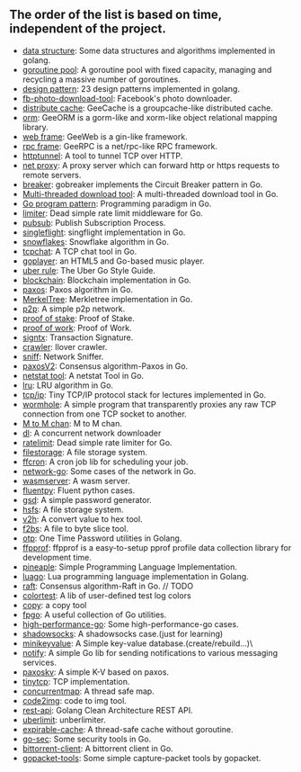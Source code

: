 The order of the list is based on time, independent of the project.
---
- [data structure](https://github.com/hushui502/daily/tree/master/golang/algo): Some data structures and algorithms implemented in golang.
- [goroutine pool](https://github.com/hushui502/daily/tree/master/golang/ants): A goroutine pool with fixed capacity, managing and recycling a massive number of goroutines.
- [design pattern](https://github.com/hushui502/daily/tree/master/golang/design-pattern): 23 design patterns implemented in golang.
- [fb-photo-download-tool](https://github.com/hushui502/daily/tree/master/golang/fbpages): Facebook's photo downloader.
- [distribute cache](https://github.com/hushui502/daily/tree/master/golang/gee-cache): GeeCache is a groupcache-like distributed cache.
- [orm](https://github.com/hushui502/daily/tree/master/golang/gee-orm): GeeORM is a gorm-like and xorm-like object relational mapping library.
- [web frame](https://github.com/hushui502/daily/tree/master/golang/gee-web): GeeWeb is a gin-like framework.
- [rpc frame](https://github.com/hushui502/daily/tree/master/golang/geerpc): GeeRPC is a net/rpc-like RPC framework.
- [httptunnel](https://github.com/hushui502/daily/tree/master/golang/httptunnel): A tool to tunnel TCP over HTTP.
- [net proxy](https://github.com/hushui502/daily/tree/master/golang/go-proxy): A proxy server which can forward http or https requests to remote servers.
- [breaker](https://github.com/hushui502/daily/tree/master/golang/gobreaker): gobreaker implements the Circuit Breaker pattern in Go.
- [Multi-threaded download tool](https://github.com/hushui502/daily/tree/master/golang/godownload): A multi-threaded download tool in Go.
- [Go program pattern](https://github.com/hushui502/daily/tree/master/golang/gopattern): Programming paradigm in Go.
- [limiter](https://github.com/hushui502/daily/tree/master/golang/limiter): Dead simple rate limit middleware for Go.
- [pubsub](https://github.com/hushui502/daily/tree/master/golang/pubsub): Publish Subscription Process.
- [singleflight](https://github.com/hushui502/daily/tree/master/golang/singleflight): singflight implementation in Go.
- [snowflakes](https://github.com/hushui502/daily/tree/master/golang/snowflake): Snowflake algorithm in Go.
- [tcpchat](https://github.com/hushui502/daily/tree/master/golang/tcpchat): A TCP chat tool in Go.
- [goplayer](https://github.com/hushui502/daily/tree/master/golang/goplayer): an HTML5 and Go-based music player.
- [uber rule](https://github.com/hushui502/daily/tree/master/golang/uber): The Uber Go Style Guide.
- [blockchain](https://github.com/hushui502/daily/tree/master/blockchain/blockchain/v1): Blockchain implementation in Go.
- [paxos](https://github.com/hushui502/daily/tree/master/blockchain/consensus/paxos): Paxos algorithm in Go.
- [MerkelTree](https://github.com/hushui502/daily/tree/master/blockchain/merkletree): Merkletree implementation in Go.
- [p2p](https://github.com/hushui502/daily/tree/master/blockchain/p2p): A simple p2p network.
- [proof of stake](https://github.com/hushui502/daily/tree/master/blockchain/pos): Proof of Stake.
- [proof of work](https://github.com/hushui502/daily/tree/master/blockchain/simplepow): Proof of Work.
- [signtx](https://github.com/hushui502/daily/tree/master/blockchain/signtx): Transaction Signature.
- [crawler](https://github.com/hushui502/daily/tree/master/golang/iloveck): Ilover crawler.
- [sniff](https://github.com/hushui502/daily/tree/master/golang/gosniff): Network Sniffer.
- [paxosV2](https://github.com/hushui502/daily/tree/master/blockchain/consensus/paxosv2): Consensus algorithm-Paxos in Go.
- [netstat tool](https://github.com/hushui502/daily/tree/master/golang/go-netstat): A netstat Tool in Go.
- [lru](https://github.com/hushui502/daily/tree/master/golang/lru): LRU algorithm in Go. 
- [tcp/ip](https://github.com/hushui502/daily/tree/master/golang/lectcp): Tiny TCP/IP protocol stack for lectures implemented in Go.
- [wormhole](https://github.com/hushui502/daily/tree/master/golang/wormhole): A simple program that transparently proxies any raw TCP connection from one TCP socket to another.
- [M to M chan](https://github.com/hushui502/daily/tree/master/golang/gochan): M to M chan.
- [dl](https://github.com/hushui502/daily/tree/master/golang/dl): A concurrent network downloader
- [ratelimit](https://github.com/hushui502/daily/tree/master/golang/ratelimit): Dead simple rate limiter for Go.
- [filestorage](https://github.com/hushui502/daily/tree/master/golang/filestorage): A file storage system.
- [ffcron](https://github.com/hushui502/daily/tree/master/golang/ffcron): A cron job lib for scheduling your job.
- [network-go](https://github.com/hushui502/daily/tree/master/golang/network): Some cases of the network in Go.
- [wasmserver](https://github.com/hushui502/daily/tree/master/golang/wasmserver): A wasm server.
- [fluentpy](https://github.com/hushui502/daily/tree/master/python/fluentpython): Fluent python cases.
- [gsd](https://github.com/hushui502/daily/tree/master/golang/gsd): A simple password generator.
- [hsfs](https://github.com/hushui502/daily/tree/master/golang/hsfs): A file storage system.
- [v2h](https://github.com/hushui502/daily/tree/master/golang/v2h): A convert value to hex tool.
- [f2bs](https://github.com/hushui502/daily/tree/master/golang/f2bs): A file to byte slice tool.
- [otp](https://github.com/hushui502/daily/tree/master/golang/otp): One Time Password utilities in Golang.
- [ffpprof](https://github.com/hushui502/daily/tree/master/golang/ffpprof): ffpprof is a easy-to-setup pprof profile data collection library for development time. 
- [pineaple](https://github.com/hushui502/daily/tree/master/golang/pineaple): Simple Programming Language Implementation.
- [luago](https://github.com/hushui502/daily/tree/master/golang/luago): Lua programming language implementation in Golang.
- [raft](https://github.com/hushui502/daily/tree/master/golang/raft):  Consensus algorithm-Raft in Go.  // TODO
- [colortest](https://github.com/hushui502/daily/tree/master/golang/colortest): A lib of user-defined test log colors 
- [copy](https://github.com/hushui502/daily/tree/master/golang/copy): a copy tool
- [fpgo](https://github.com/hushui502/daily/tree/master/golang/fpgo): A useful collection of Go utilities.
- [high-performance-go](https://github.com/hushui502/daily/tree/master/golang/high-performance-go): Some high-performance-go cases.
- [shadowsocks](https://github.com/hushui502/daily/tree/master/golang/shadowsocks): A shadowsocks case.(just for learning)
- [minikeyvalue](https://github.com/hushui502/daily/tree/master/golang/minikeyvalue): A Simple key-value database.(create/rebuild...)\
- [notify](https://github.com/hushui502/daily/tree/master/golang/notify): A simple Go lib for sending notifications to various messaging services.
- [paxoskv](https://github.com/hushui502/daily/tree/master/golang/paxoskv): A simple K-V based on paxos.
- [tinytcp](https://github.com/hushui502/daily/tree/master/golang/tinytcp): TCP implementation.
- [concurrentmap](https://github.com/hushui502/daily/tree/master/golang/concurrentmap): A thread safe map.
- [code2img](https://github.com/hushui502/daily/tree/master/golang/code2img): code to img tool.
- [rest-api](https://github.com/hushui502/daily/tree/master/golang/rest-api): Golang Clean Architecture REST API.
- [uberlimit](https://github.com/hushui502/daily/tree/master/golang/uberlimit): unberlimiter.
- [expirable-cache](https://github.com/hushui502/daily/tree/master/golang/expirable-cache): A thread-safe cache without goroutine.
- [go-sec](https://github.com/hushui502/daily/tree/master/golang/go-sec): Some security tools in Go.
- [bittorrent-client](https://github.com/hushui502/daily/tree/master/golang/bittorrent-client): A bittorrent client in Go.
- [gopacket-tools](https://github.com/hushui502/daily/tree/master/golang/network/examples): Some simple capture-packet tools by gopacket.


